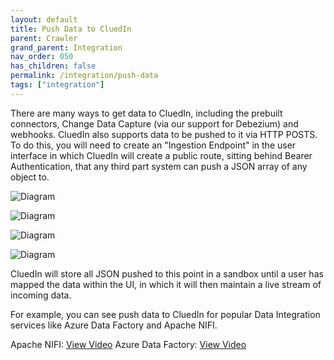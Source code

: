 ```yaml
---
layout: default
title: Push Data to CluedIn
parent: Crawler
grand_parent: Integration
nav_order: 050
has_children: false
permalink: /integration/push-data
tags: ["integration"]
---
```


There are many ways to get data to CluedIn, including the prebuilt connectors, Change Data Capture (via our support for Debezium) and webhooks. CluedIn also supports data to be pushed to it via HTTP POSTS. To do this, you will need to create an "Ingestion Endpoint" in the user interface in which CluedIn will create a public route, sitting behind Bearer Authentication, that any third part system can push a JSON array of any object to. 

![Diagram](../assets/images/integration/ingestion.png)

![Diagram](../assets/images/integration/ingestion-setup.png)

![Diagram](../assets/images/integration/ingestion-entitytype.png)

![Diagram](../assets/images/integration/ingestion-endpoint.png)

CluedIn will store all JSON pushed to this point in a sandbox until a user has mapped the data within the UI, in which it will then maintain a live stream of incoming data. 

For example, you can see push data to CluedIn for popular Data Integration services like Azure Data Factory and Apache NIFI. 

Apache NIFI: [View Video](https://www.cluedin.com/version.3.2)
Azure Data Factory: [View Video](https://vimeo.com/521322930/70deff99bd)